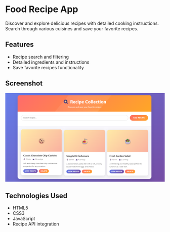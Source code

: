 # Food Recipe App
Discover and explore delicious recipes with detailed cooking instructions.
Search through various cuisines and save your favorite recipes.


## Features
- Recipe search and filtering
- Detailed ingredients and instructions
- Save favorite recipes functionality


## Screenshot
![screenshot](screenshot.png)


## Technologies Used
- HTML5
- CSS3
- JavaScript
- Recipe API integration
